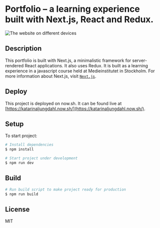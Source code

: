 # Portfolio – a learning experience built with Next.js, React and Redux.

![The website on different devices](https://github.com/LJNGDAHL/portfolio/blob/develop/README-cover.png "Screenshots of Portfolio")

## Description
This portfolio is built with Next.js, a minimalistic framework for server-rendered React applications. It also uses Redux. It is built as a learning experience in a javascript course held at Medieinstitutet in Stockholm. For more information about Next.js, visit [`Next.js`](https://github.com/zeit/next.js).

## Deploy
This project is deployed on now.sh. It can be found live at [https://katarinaljungdahl.now.sh/](https://katarinaljungdahl.now.sh/).

## Setup
To start project:

```bash
# Install dependencies
$ npm install

# Start project under development
$ npm run dev

```

## Build
```bash
# Run build script to make project ready for production
$ npm run build

```
## License
MIT

